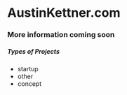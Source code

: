 # AustinKettner.com
### More information coming soon

##### Types of Projects
- startup
- other
- concept
